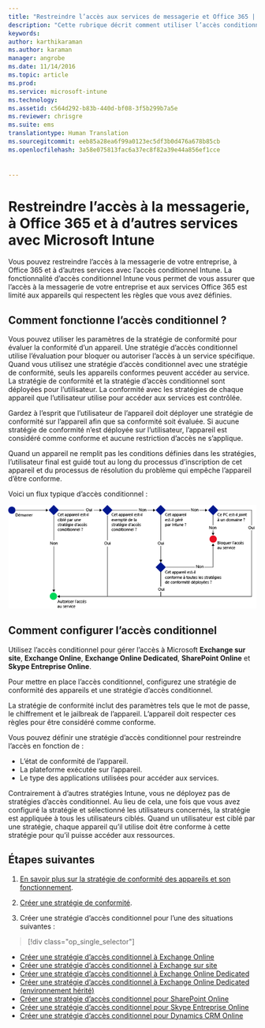 ```yaml
---
title: "Restreindre l’accès aux services de messagerie et Office 365 | Microsoft Intune"
description: "Cette rubrique décrit comment utiliser l’accès conditionnel pour autoriser uniquement les appareils compatibles à accéder à la messagerie et aux données de votre entreprise sur SharePoint Online et d’autres services."
keywords: 
author: karthikaraman
ms.author: karaman
manager: angrobe
ms.date: 11/14/2016
ms.topic: article
ms.prod: 
ms.service: microsoft-intune
ms.technology: 
ms.assetid: c564d292-b83b-440d-bf08-3f5b299b7a5e
ms.reviewer: chrisgre
ms.suite: ems
translationtype: Human Translation
ms.sourcegitcommit: eeb85a28ea6f99a0123ec5df3b0d476a678b85cb
ms.openlocfilehash: 3a58e075813fac6a37ec8f82a39e44a856ef1cce


---
```


# <a name="restrict-access-to-email-office-365-and-other-services-with-microsoft-intune"></a>Restreindre l’accès à la messagerie, à Office 365 et à d’autres services avec Microsoft Intune
Vous pouvez restreindre l’accès à la messagerie de votre entreprise, à Office 365 et à d’autres services avec l’accès conditionnel Intune. La fonctionnalité d’accès conditionnel Intune vous permet de vous assurer que l’accès à la messagerie de votre entreprise et aux services Office 365 est limité aux appareils qui respectent les règles que vous avez définies.
## <a name="how-does-conditional-access-work"></a>Comment fonctionne l’accès conditionnel ?
Vous pouvez utiliser les paramètres de la stratégie de conformité pour évaluer la conformité d’un appareil. Une stratégie d’accès conditionnel utilise l’évaluation pour bloquer ou autoriser l’accès à un service spécifique. Quand vous utilisez une stratégie d’accès conditionnel avec une stratégie de conformité, seuls les appareils conformes peuvent accéder au service. La stratégie de conformité et la stratégie d’accès conditionnel sont déployées pour l’utilisateur. La conformité avec les stratégies de chaque appareil que l’utilisateur utilise pour accéder aux services est contrôlée.

Gardez à l’esprit que l’utilisateur de l’appareil doit déployer une stratégie de conformité sur l’appareil afin que sa conformité soit évaluée.
Si aucune stratégie de conformité n’est déployée sur l’utilisateur, l’appareil est considéré comme conforme et aucune restriction d’accès ne s’applique.

Quand un appareil ne remplit pas les conditions définies dans les stratégies, l’utilisateur final est guidé tout au long du processus d’inscription de cet appareil et du processus de résolution du problème qui empêche l’appareil d’être conforme.

Voici un flux typique d’accès conditionnel :

![Diagramme qui montre les points de décision utilisés pour déterminer si un appareil est autorisé ou non à accéder à un service](../media/ConditionalAccess4.png)

## <a name="how-to-configure-conditional-access"></a>Comment configurer l’accès conditionnel
Utilisez l’accès conditionnel pour gérer l’accès à Microsoft **Exchange sur site**, **Exchange Online**, **Exchange Online Dedicated**, **SharePoint Online** et **Skype Entreprise Online**.

Pour mettre en place l’accès conditionnel, configurez une stratégie de conformité des appareils et une stratégie d’accès conditionnel.

La stratégie de conformité inclut des paramètres tels que le mot de passe, le chiffrement et le jailbreak de l’appareil. L’appareil doit respecter ces règles pour être considéré comme conforme.

Vous pouvez définir une stratégie d’accès conditionnel pour restreindre l’accès en fonction de :
- L’état de conformité de l’appareil.
- La plateforme exécutée sur l’appareil.
- Le type des applications utilisées pour accéder aux services.

Contrairement à d’autres stratégies Intune, vous ne déployez pas de stratégies d’accès conditionnel. Au lieu de cela, une fois que vous avez configuré la stratégie et sélectionné les utilisateurs concernés, la stratégie est appliquée à tous les utilisateurs ciblés. Quand un utilisateur est ciblé par une stratégie, chaque appareil qu’il utilise doit être conforme à cette stratégie pour qu’il puisse accéder aux ressources.


## <a name="next-steps"></a>Étapes suivantes
1. [En savoir plus sur la stratégie de conformité des appareils et son fonctionnement](introduction-to-device-compliance-policies-in-microsoft-intune.md).

2. [Créer une stratégie de conformité](create-a-device-compliance-policy-in-microsoft-intune.md).

2.  Créer une stratégie d’accès conditionnel pour l’une des situations suivantes :
> [!div class="op_single_selector"]
  - [Créer une stratégie d’accès conditionnel à Exchange Online](restrict-access-to-exchange-online-with-microsoft-intune.md)
  - [Créer une stratégie d’accès conditionnel à Exchange sur site](restrict-access-to-exchange-onpremises-with-microsoft-intune.md)
  - [Créer une stratégie d’accès conditionnel à Exchange Online Dedicated](restrict-access-to-exchange-online-with-microsoft-intune.md)
  - [Créer une stratégie d’accès conditionnel à Exchange Online Dedicated (environnement hérité)](restrict-access-to-exchange-onpremises-with-microsoft-intune.md)
  - [Créer une stratégie d’accès conditionnel pour SharePoint Online](restrict-access-to-sharepoint-online-with-microsoft-intune.md)
  - [Créer une stratégie d’accès conditionnel pour Skype Entreprise Online](restrict-access-to-skype-for-business-online-with-microsoft-intune.md)
  - [Créer une stratégie d’accès conditionnel pour Dynamics CRM Online](restrict-access-to-dynamics-crm-online-with-microsoft-intune.md)



<!--HONumber=Nov16_HO4-->


